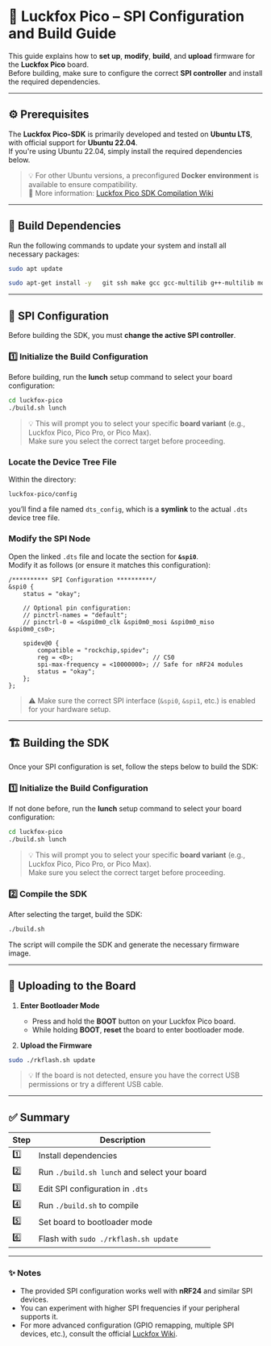 # 🦊 Luckfox Pico – SPI Configuration and Build Guide

This guide explains how to **set up**, **modify**, **build**, and **upload** firmware for the **Luckfox Pico** board.  
Before building, make sure to configure the correct **SPI controller** and install the required dependencies.

---

## ⚙️ Prerequisites

The **Luckfox Pico-SDK** is primarily developed and tested on **Ubuntu LTS**, with official support for **Ubuntu 22.04**.  
If you're using Ubuntu 22.04, simply install the required dependencies below.

> 💡 For other Ubuntu versions, a preconfigured **Docker environment** is available to ensure compatibility.  
> 📘 More information: [Luckfox Pico SDK Compilation Wiki](https://wiki.luckfox.com/Luckfox-Pico-Pro-Max/SDK-Image-Compilation)

---

## 🧩 Build Dependencies

Run the following commands to update your system and install all necessary packages:

```bash
sudo apt update
```

```bash
sudo apt-get install -y   git ssh make gcc gcc-multilib g++-multilib module-assistant expect   g++ gawk texinfo libssl-dev bison flex fakeroot cmake unzip gperf   autoconf device-tree-compiler libncurses5-dev pkg-config bc   python-is-python3 passwd openssl openssh-server openssh-client   vim file cpio rsync curl
```

---

## 🔧 SPI Configuration

Before building the SDK, you must **change the active SPI controller**.

### 1️⃣ Initialize the Build Configuration

Before building, run the **lunch** setup command to select your board configuration:

```bash
cd luckfox-pico
./build.sh lunch
```

> 💡 This will prompt you to select your specific **board variant** (e.g., Luckfox Pico, Pico Pro, or Pico Max).  
> Make sure you select the correct target before proceeding.


### Locate the Device Tree File
Within the directory:

```
luckfox-pico/config
```

you’ll find a file named `dts_config`, which is a **symlink** to the actual `.dts` device tree file.

### Modify the SPI Node
Open the linked `.dts` file and locate the section for **`&spi0`**.  
Modify it as follows (or ensure it matches this configuration):

```dts
/********** SPI Configuration **********/
&spi0 {
    status = "okay";

    // Optional pin configuration:
    // pinctrl-names = "default";
    // pinctrl-0 = <&spi0m0_clk &spi0m0_mosi &spi0m0_miso &spi0m0_cs0>;

    spidev@0 {
        compatible = "rockchip,spidev";
        reg = <0>;                      // CS0
        spi-max-frequency = <10000000>; // Safe for nRF24 modules
        status = "okay";
    };
};
```

> ⚠️ Make sure the correct SPI interface (`&spi0`, `&spi1`, etc.) is enabled for your hardware setup.

---

## 🏗️ Building the SDK

Once your SPI configuration is set, follow the steps below to build the SDK:

### 1️⃣ Initialize the Build Configuration
If not done before, run the **lunch** setup command to select your board configuration:

```bash
cd luckfox-pico
./build.sh lunch
```

> 💡 This will prompt you to select your specific **board variant** (e.g., Luckfox Pico, Pico Pro, or Pico Max).  
> Make sure you select the correct target before proceeding.

### 2️⃣ Compile the SDK

After selecting the target, build the SDK:

```bash
./build.sh
```

The script will compile the SDK and generate the necessary firmware image.

---

## 🚀 Uploading to the Board

1. **Enter Bootloader Mode**
   - Press and hold the **BOOT** button on your Luckfox Pico board.
   - While holding **BOOT**, **reset** the board to enter bootloader mode.

2. **Upload the Firmware**

```bash
sudo ./rkflash.sh update
```

> 💡 If the board is not detected, ensure you have the correct USB permissions or try a different USB cable.

---

## ✅ Summary

| Step | Description |
|------|--------------|
| 1️⃣ | Install dependencies |
| 2️⃣ | Run `./build.sh lunch` and select your board |
| 3️⃣ | Edit SPI configuration in `.dts` |
| 4️⃣ | Run `./build.sh` to compile |
| 5️⃣ | Set board to bootloader mode |
| 6️⃣ | Flash with `sudo ./rkflash.sh update` |

---

### ✨ Notes

- The provided SPI configuration works well with **nRF24** and similar SPI devices.  
- You can experiment with higher SPI frequencies if your peripheral supports it.  
- For more advanced configuration (GPIO remapping, multiple SPI devices, etc.), consult the official [Luckfox Wiki](https://wiki.luckfox.com/).